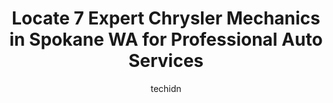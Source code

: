 ---
layout: ampstory
image: https://images.unsplash.com/photo-1490274494753-fd4f84681e7c?ixlib=rb-4.0.3&ixid=MnwxMjA3fDB8MHxwaG90by1wYWdlfHx8fGVufDB8fHx8&auto=format&fit=crop&w=640&h=853&q=80
author: techidn
featured: false
description: If youre in need of trustworthy and skilled Chrysler Mechanic in Spokane WA, USA, youll be pleased to discover the 7 best Chrysler Mechanic in town. Their expertise and commitment to custo
title: Locate 7 Expert Chrysler Mechanics in Spokane WA for Professional Auto Services
cover:
   title: Locate 7 Expert Chrysler Mechanics in Spokane WA for Professional Auto Services
   subtitle: Rickpate
   background: https://images.unsplash.com/photo-1490274494753-fd4f84681e7c?ixlib=rb-4.0.3&ixid=MnwxMjA3fDB8MHxwaG90by1wYWdlfHx8fGVufDB8fHx8&auto=format&fit=crop&w=640&h=853&q=80

pages: 
 - layout: thirds
   top: <h1>#1 Lithia Chrysler Dodge Jeep Ram Fiat of Spokane Service Center</h1>
   bottom: "<p>I made an appointment just 2 days before and there were so many appointment times to pick from. When arriving on the day of, I pulled up with no wait for checking in the </p>"
   background: https://www.knot35.com/toplist/wp-content/uploads/2023/06/best-chrysler-mechanic-1-in-spokane-wa-1685833642.jpeg
   backgroundblur: true
 - layout: thirds
   top: <h1>#2 Nefs Auto Repair</h1>
   bottom: "<p>2405 N Division St, Spokane, WA 99207, United States</p>"
   background: https://www.knot35.com/toplist/wp-content/uploads/2023/06/best-chrysler-mechanic-2-in-spokane-wa-1685833643.jpeg
   cta:
      link: https://www.knot35.com/toplist/locate-7-expert-chrysler-mechanics-in-spokane-wa-for-professional-auto-services/
      text: Locate 7 Expert Chrysler Mechanics in Spokane WA for Professional Auto Services
 - layout: thirds
   top: <h1>#3 Hopkins Auto Sales & Subaru Repair</h1>
   bottom: "<p>3018 N Nevada St, Spokane, WA 99207, United States</p>"
   background: https://www.knot35.com/toplist/wp-content/uploads/2023/06/best-chrysler-mechanic-3-in-spokane-wa-1685833643.jpeg
   cta:
      link: https://www.knot35.com/toplist/locate-7-expert-chrysler-mechanics-in-spokane-wa-for-professional-auto-services/
      text: Locate 7 Expert Chrysler Mechanics in Spokane WA for Professional Auto Services
 - layout: thirds
   top: <h1>#4 Patriot Automotive</h1>
   bottom: "<p>620 E Francis Ave, Spokane, WA 99208, United States</p>"
   background: https://images.unsplash.com/photo-1524169358666-79f22534bc6e?ixlib=rb-4.0.3&ixid=MnwxMjA3fDB8MHxwaG90by1wYWdlfHx8fGVufDB8fHx8&auto=format&fit=crop&w=640&h=853&q=80
   cta:
      link: https://www.knot35.com/toplist/locate-7-expert-chrysler-mechanics-in-spokane-wa-for-professional-auto-services/
      text: Locate 7 Expert Chrysler Mechanics in Spokane WA for Professional Auto Services
 - layout: thirds
   top: <h1>#5 Chaneys Automotive</h1>
   bottom: "<p>1209 E Francis Ave, Spokane, WA 99217, United States</p>"
   background: https://images.unsplash.com/photo-1580610447943-1bfbef5efe07?ixlib=rb-4.0.3&ixid=MnwxMjA3fDB8MHxwaG90by1wYWdlfHx8fGVufDB8fHx8&auto=format&fit=crop&w=640&h=853&q=80
   cta:
      link: https://www.knot35.com/toplist/locate-7-expert-chrysler-mechanics-in-spokane-wa-for-professional-auto-services/
      text: Locate 7 Expert Chrysler Mechanics in Spokane WA for Professional Auto Services
 - layout: thirds
   top: <h1>#6 Wilde Automotive</h1>
   bottom: "<p>103 Lincoln Rd, Spokane, WA 99208, United States</p>"
   background: https://images.unsplash.com/photo-1557672172-298e090bd0f1?ixlib=rb-4.0.3&ixid=MnwxMjA3fDB8MHxwaG90by1wYWdlfHx8fGVufDB8fHx8&auto=format&fit=crop&w=640&h=853&q=80
   cta:
      link: https://www.knot35.com/toplist/locate-7-expert-chrysler-mechanics-in-spokane-wa-for-professional-auto-services/
      text: Locate 7 Expert Chrysler Mechanics in Spokane WA for Professional Auto Services
 - layout: thirds
   top: <h1>#7 Arrottas Mitsubishi Service Center</h1>
   bottom: "<p>7005 N Division St, Spokane, WA 99208, United States</p>"
   background: https://images.unsplash.com/photo-1597773150796-e5c14ebecbf5?ixlib=rb-4.0.3&ixid=MnwxMjA3fDB8MHxwaG90by1wYWdlfHx8fGVufDB8fHx8&auto=format&fit=crop&w=640&h=853&q=80
   cta:
      link: https://www.knot35.com/toplist/locate-7-expert-chrysler-mechanics-in-spokane-wa-for-professional-auto-services/
      text: Locate 7 Expert Chrysler Mechanics in Spokane WA for Professional Auto Services
 - layout: thirds
   middle: Continue reading...
   background: https://images.unsplash.com/photo-1518640467707-6811f4a6ab73?ixlib=rb-4.0.3&ixid=MnwxMjA3fDB8MHxwaG90by1wYWdlfHx8fGVufDB8fHx8&auto=format&fit=crop&w=640&h=853&q=80
   cta:
      link: https://www.knot35.com/toplist/locate-7-expert-chrysler-mechanics-in-spokane-wa-for-professional-auto-services/
      text: Locate 7 Expert Chrysler Mechanics in Spokane WA for Professional Auto Services
      
---